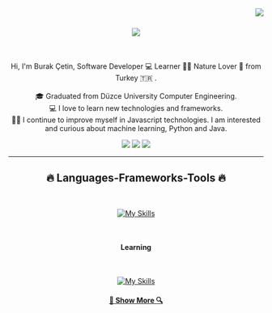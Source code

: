 <!-- profile view count -->
<img align="right" src="https://komarev.com/ghpvc/?username=burakc3tin">

<!-- introduction -->
<h1 align="center">
  <a href="https://git.io/typing-svg">
    <img src="https://readme-typing-svg.herokuapp.com/?lines=Hi+There!+👋;+I'm+Burak!;&center=true&size=30">
  </a>
</h1>

<br />
<!-- about me -->
<p align="center">
  Hi, I'm Burak Çetin, Software Developer 💻 Learner 👨‍💻 Nature Lover 🌳 from Turkey 🇹🇷 .
  <br />
  <br />
  🎓 Graduated from Düzce University Computer Engineering.
  <br />
  💻 I love to learn new technologies and frameworks.
  <br />
  🧑‍💼 I continue to improve myself in Javascript technologies. I am interested and curious about machine learning, Python and Java.
  <br />
</p>

<!-- social handles -->
<div align="center"> 
<!-- youtube -->
  <a href="https://www.youtube.com/@burakc3tin" target="_blank"><img src="https://img.shields.io/badge/YouTube-FF0000?style=for-the-badge&logo=youtube&logoColor=white" target="_blank"></a>
  <!-- gmail -->
  <a href="mailto:burakcetin9724@gmail.com"><img src="https://img.shields.io/badge/-Gmail-%23333?style=for-the-badge&logo=gmail&logoColor=white" target="_blank"></a>
  <!-- linkedin -->
  <a href="https://www.linkedin.com/in/burakc3tin" target="_blank"><img src="https://img.shields.io/badge/-LinkedIn-%230077B5?style=for-the-badge&logo=linkedin&logoColor=white" target="_blank"></a> 
</div>

<hr />
<h2 align="center">🔥 Languages-Frameworks-Tools 🔥</h2>
<br />
<p align="center">
  <a href="https://skillicons.dev">
    <img src="https://skillicons.dev/icons?i=html,css,tailwind,js,ts,react,firebase,mongo,nodejs,express,git,github" alt="My Skills" />
  </a>
</p>
<br />

<h4 align="center">Learning</h4>
<br />
<p align="center">
  <a href="https://skillicons.dev">
    <img src="https://skillicons.dev/icons?i=java,spring,python" alt="My Skills" />
  </a>
</p>



<!-- show more repos -->
<h4 align="center">
  <a href="https://github.com/burakc3tin?tab=repositories" title="Show Repositories">🔎 Show More 🔍</a>
</h4>
